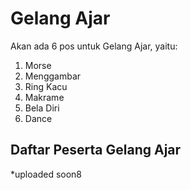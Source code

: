 
# Gelang Ajar
Akan ada 6 pos untuk Gelang Ajar, yaitu:
1. Morse
1. Menggambar
1. Ring Kacu
1. Makrame
1. Bela Diri
1. Dance

## Daftar Peserta Gelang Ajar

*uploaded soon8
